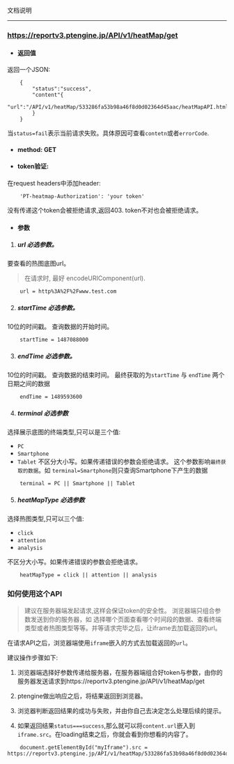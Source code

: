 文档说明

---

### https://reportv3.ptengine.jp/API/v1/heatMap/get

* #### 返回值

返回一个JSON:

```
    {
        "status":"success",
        "content"{
            "url":"/API/v1/heatMap/533286fa53b98a46f8d0d02364d45aac/heatMapAPI.html"
        }
    }
```
当`status=fail`表示当前请求失败。具体原因可查看`contetn`或者`errorCode`.

* #### method: GET

* #### token验证:
在request headers中添加header:
```
    'PT-heatmap-Authorization': 'your token' 
```
没有传递这个token会被拒绝请求,返回403.
token不对也会被拒绝请求。
* #### 参数

1. ##### url 必选参数。

要查看的热图底图url。
> 在请求时, 最好 encodeURIComponent(url).

```
    url = http%3A%2F%2Fwww.test.com
```

2. ##### startTime 必选参数。

10位的时间戳。
查询数据的开始时间。

```
    startTime = 1487088000
```

3. ##### endTime 必选参数。

10位的时间戳。
查询数据的结束时间。
最终获取的为`startTime` 与 `endTime` 两个日期之间的数据

```
    endTime = 1489593600
```

4. ##### terminal 必选参数

选择展示底图的终端类型,只可以是三个值: 
* `PC`
* `Smartphone`
* `Tablet`
不区分大小写。如果传递错误的参数会拒绝请求。
这个参数影响`最终获取的数据`。如 `terminal=Smartphone`则只查询Smartphone下产生的数据

```
    terminal = PC || Smartphone || Tablet
```

5. ##### heatMapType 必选参数

选择热图类型,只可以三个值: 

* `click`
* `attention`
* `analysis`

不区分大小写。如果传递错误的参数会拒绝请求。

```
    heatMapType = click || attention || analysis
```

### 如何使用这个API

>建议在服务器端发起请求,这样会保证token的安全性。
浏览器端只组合参数发送到你的服务器，如 选择哪个页面查看哪个时间段的数据、查看终端类型或者热图类型等等。并等请求完毕之后，让iframe去加载返回的url。

在请求API之后，浏览器端使用`iframe`嵌入的方式去加载返回的`url`。

建议操作步骤如下:

1. 浏览器端选择好参数传递给服务器，在服务器端组合好token与参数，由你的服务器发送请求到https://reportv3.ptengine.jp/API/v1/heatMap/get

2. ptengine做出响应之后，将结果返回到浏览器。

3. 浏览器判断返回结果的成功与失败，并由你自己去决定怎么处理后续的提示。

4. 如果返回结果`status===success`,那么就可以将`content.url`嵌入到`iframe.src`。在loading结束之后，你就会看到你想看的内容了。
```
    document.getElementById("myIframe").src = https://reportv3.ptengine.jp/API/v1/heatMap/533286fa53b98a46f8d0d02364d45aac/heatMapAPI.html
```